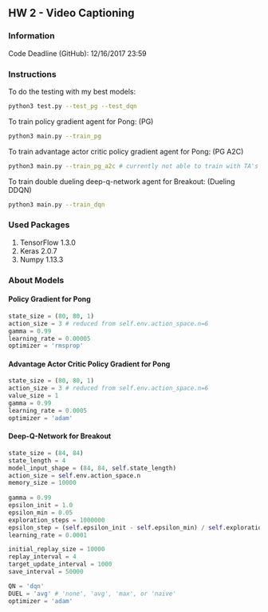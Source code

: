 ## HW 2 - Video Captioning

### Information

Code Deadline (GitHub): 12/16/2017 23:59

### Instructions

To do the testing with my best models:
```bash
python3 test.py --test_pg --test_dqn
```

To train policy gradient agent for Pong: (PG)
```bash
python3 main.py --train_pg
```

To train advantage actor critic policy gradient agent for Pong: (PG A2C)
```bash
python3 main.py --train_pg_a2c # currently not able to train with TA's sample code
```

To train double dueling deep-q-network agent for Breakout: (Dueling DDQN)
```bash
python3 main.py --train_dqn
```

### Used Packages

1. TensorFlow 1.3.0
2. Keras 2.0.7
3. Numpy 1.13.3

### About Models

#### Policy Gradient for Pong

```python
state_size = (80, 80, 1)
action_size = 3 # reduced from self.env.action_space.n=6
gamma = 0.99
learning_rate = 0.00005
optimizer = 'rmsprop'
```

#### Advantage Actor Critic Policy Gradient for Pong

```python
state_size = (80, 80, 1)
action_size = 3 # reduced from self.env.action_space.n=6
value_size = 1
gamma = 0.99
learning_rate = 0.0005
optimizer = 'adam'
```

#### Deep-Q-Network for Breakout

```python
state_size = (84, 84)
state_length = 4
model_input_shape = (84, 84, self.state_length)
action_size = self.env.action_space.n
memory_size = 10000
        
gamma = 0.99
epsilon_init = 1.0
epsilon_min = 0.05
exploration_steps = 1000000
epsilon_step = (self.epsilon_init - self.epsilon_min) / self.exploration_steps
learning_rate = 0.0001

initial_replay_size = 10000
replay_interval = 4
target_update_interval = 1000
save_interval = 50000

QN = 'dqn'
DUEL = 'avg' # 'none', 'avg', 'max', or 'naive'
optimizer = 'adam'
```
